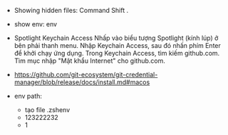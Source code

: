 -   Showing hidden files: Command Shift .
-   show env: env
-   Spotlight Keychain Access
    Nhấp vào biểu tượng Spotlight (kính lúp) ở bên phải thanh menu.
    Nhập Keychain Access, sau đó nhấn phím Enter để khởi chạy ứng dụng.
    Trong Keychain Access, tìm kiếm github.com.
    Tìm mục nhập "Mật khẩu Internet" cho github.com.

-   https://github.com/git-ecosystem/git-credential-manager/blob/release/docs/install.md#macos
-   env path:
    -   tạo file .zshenv
    -   123222232
    -   1
